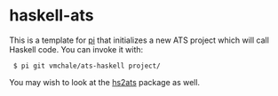 # haskell-ats

This is a template for [pi](https://github.com/vmchale/project-init) that
initializes a new ATS project which will call Haskell code. You
can invoke it with:

```
 $ pi git vmchale/ats-haskell project/
```

You may wish to look at the [hs2ats](http://hackage.haskell.org/package/hs2ats)
package as well.
